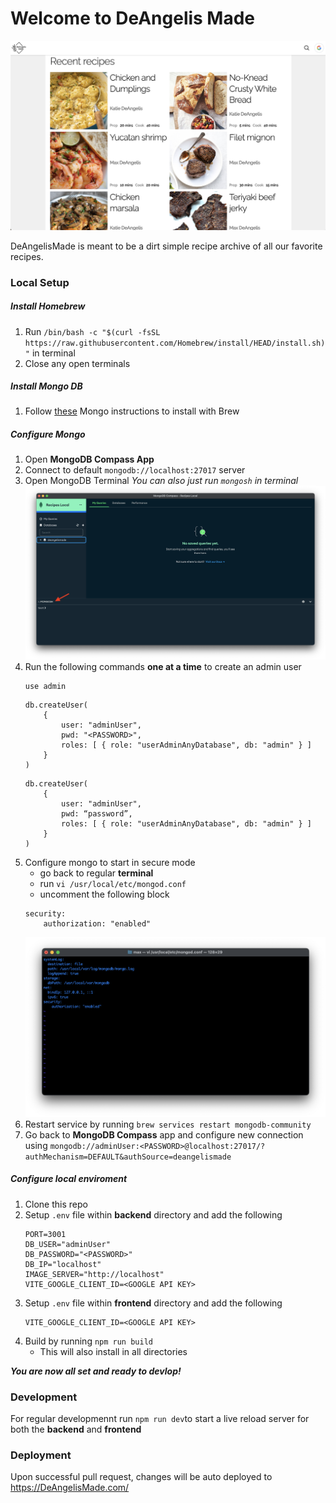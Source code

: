 # Welcome to DeAngelis Made

<img src='./docImages/HomePage.png'>

DeAngelisMade is meant to be a dirt simple recipe archive of all our favorite recipes.

### Local Setup

##### Install Homebrew

1. Run `/bin/bash -c "$(curl -fsSL https://raw.githubusercontent.com/Homebrew/install/HEAD/install.sh)"` in terminal
2. Close any open terminals

##### Install Mongo DB

1. Follow [these](https://www.mongodb.com/docs/manual/tutorial/install-mongodb-on-os-x/) Mongo instructions to install with Brew

##### Configure Mongo

1. Open **MongoDB Compass App**
2. Connect to default `mongodb://localhost:27017` server
3. Open MongoDB Terminal
   _You can also just run `mongosh` in terminal_
   <img src='./docImages/MongoDBTerminal.png'>
4. Run the following commands **one at a time** to create an admin user
   ```
   use admin
   ```
   ```
   db.createUser(
       {
           user: "adminUser",
           pwd: "<PASSWORD>",
           roles: [ { role: "userAdminAnyDatabase", db: "admin" } ]
       }
   )
   ```
   ```
   db.createUser(
       {
           user: "adminUser",
           pwd: “password”,
           roles: [ { role: "userAdminAnyDatabase", db: "admin" } ]
       }
   )
   ```
5. Configure mongo to start in secure mode
   - go back to regular **terminal**
   - run `vi /usr/local/etc/mongod.conf`
   - uncomment the following block
   ```
   security:
       authorization: "enabled"
   ```
   <img src='./docImages/MongoDBConfig.png'>
6. Restart service by running `brew services restart mongodb-community`
7. Go back to **MongoDB Compass** app and configure new connection using `mongodb://adminUser:<PASSWORD>@localhost:27017/?authMechanism=DEFAULT&authSource=deangelismade`

##### Configure local enviroment

1. Clone this repo
2. Setup `.env` file within **backend** directory and add the following
   ```
   PORT=3001
   DB_USER="adminUser"
   DB_PASSWORD="<PASSWORD>"
   DB_IP="localhost"
   IMAGE_SERVER="http://localhost"
   VITE_GOOGLE_CLIENT_ID=<GOOGLE API KEY>
   ```
3. Setup `.env` file within **frontend** directory and add the following
   ```
   VITE_GOOGLE_CLIENT_ID=<GOOGLE API KEY>
   ```
4. Build by running `npm run build`
   - This will also install in all directories

**_You are now all set and ready to devlop!_**

### Development

For regular developmennt run `npm run dev`to start a live reload server for both the **backend** and **frontend**

### Deployment

Upon successful pull request, changes will be auto deployed to https://DeAngelisMade.com/
